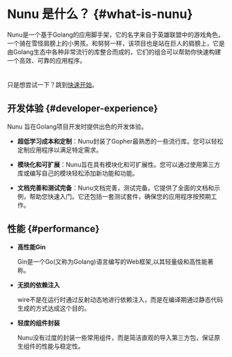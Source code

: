 # Nunu 是什么？ {#what-is-nunu}

Nunu是一个基于Golang的应用脚手架，它的名字来自于英雄联盟中的游戏角色，一个骑在雪怪肩膀上的小男孩。和努努一样，该项目也是站在巨人的肩膀上，它是由Golang生态中各种非常流行的库整合而成的，它们的组合可以帮助你快速构建一个高效、可靠的应用程序。
<div class="tip custom-block" style="padding-top: 8px">

只是想尝试一下？跳到[快速开始](./getting-started)。

</div>


## 开发体验 {#developer-experience}

Nunu 旨在Golang项目开发时提供出色的开发体验。

- **超低学习成本和定制**：Nunu封装了Gopher最熟悉的一些流行库。您可以轻松定制应用程序以满足特定需求。

- **模块化和可扩展**：Nunu旨在具有模块化和可扩展性。您可以通过使用第三方库或编写自己的模块轻松添加新功能和功能。

- **文档完善和测试完备**：Nunu文档完善，测试完备。它提供了全面的文档和示例，帮助您快速入门。它还包括一套测试套件，确保您的应用程序按预期工作。

## 性能 {#performance}

- **高性能Gin**

  Gin是一个Go(又称为Golang)语言编写的Web框架,以其轻量级和高性能著称。

- **无损的依赖注入**

  wire不是在运行时通过反射动态地进行依赖注入，而是在编译期通过静态代码生成的方式达成这个目的。

- **轻度的组件封装**

  Nunu没有过度的封装一些常用组件，而是简洁直观的导入第三方包，保证原生组件的性能与稳定性。
